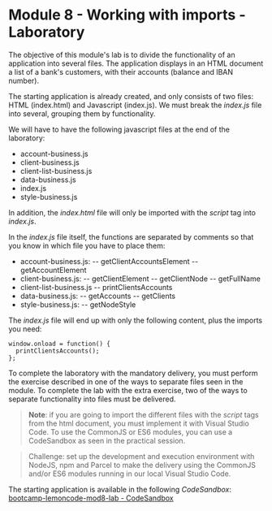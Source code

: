 
# Module 8 - Working with imports - Laboratory

The objective of this module's lab is to divide the functionality of an application into several files. The application displays in an HTML document a list of a bank's customers, with their accounts (balance and IBAN number).

The starting application is already created, and only consists of two files: HTML (index.html) and Javascript (index.js). We must break the *index.js* file into several, grouping them by functionality.

We will have to have the following javascript files at the end of the laboratory:


- account-business.js
- client-business.js
- client-list-business.js
- data-business.js
- index.js
- style-business.js


In addition, the *index.html* file will only be imported with the *script* tag into *index.js*.

In the *index.js* file itself, the functions are separated by comments so that you know in which file you have to place them:


- account-business.js:
    -- getClientAccountsElement
    -- getAccountElement
- client-business.js:
    -- getClientElement
    -- getClientNode
    -- getFullName
- client-list-business.js
    -- printClientsAccounts
- data-business.js:
    -- getAccounts
    -- getClients
- style-business.js:
    -- getNodeStyle


The *index.js* file will end up with only the following content, plus the imports you need:

    window.onload = function() {
      printClientsAccounts();
    };

To complete the laboratory with the mandatory delivery, you must perform the exercise described in one of the ways to separate files seen in the module. To complete the lab with the extra exercise, two of the ways to separate functionality into files must be delivered.
> 
> 
> **Note**: if you are going to import the different files with the *script* tags from the html document, you must implement it with Visual Studio Code. To use the CommonJS or ES6 modules, you can use a CodeSandbox as seen in the practical session.


> 
> 
> Challenge: set up the development and execution environment with NodeJS, npm and Parcel to make the delivery using the CommonJS and/or ES6 modules running in our local Visual Studio Code.


The starting application is available in the following *CodeSandbox*: [bootcamp-lemoncode-mod8-lab - CodeSandbox](https://codesandbox.io/s/bootcamp-lemoncode-mod8-lab-4fsfk)